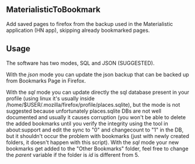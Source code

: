 ## MaterialisticToBookmark
Add saved pages to firefox from the backup used in the Materialistic application (HN app), skipping already bookmarked pages.
## Usage
The software has two modes, SQL and JSON (SUGGESTED). 

With the *json* mode you can update the json backup that can be backed up from Bookmarks Page in Firefox.

With the *sql* mode you can update directly the sql database present in your profile (using linux it's usually inside /home/$USER/.mozilla/firefox/profile/places.sqlite), but the mode is not suggested because unfortunately places.sqlite DBs are not well documented and usually it causes corruption (you won't be able to delete the added bookmarks until you verify the integrity using the tool in about:support and edit the sync to "0" and changecount to "1" in the DB, but it shouldn't occur the problem with bookmarks (just with newly created folders, it doesn't happen with this script). With the *sql* mode your new bookmarks get added to the "Other Bookmarks" folder, feel free to change the *parent* variable if the folder is *id* is different from 5.
